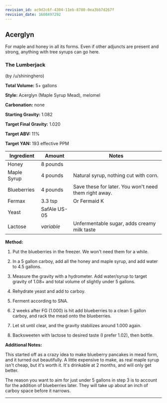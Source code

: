 ```yaml
---
revision_id: ac9d2c6f-4304-11eb-8780-0ea3bb7d267f
revision_date: 1608497292
---
```


## Acerglyn

For maple and honey in all its forms. Even if other adjuncts are present and strong, anything with tree syrups can go here.

### The Lumberjack

(by /u/shininghero)

**Total Volume:** 5+ gallons

**Style:** Acerglyn (Maple Syrup Mead), melomel

**Carbonation:** none

**Starting Gravity:** 1.082

**Target Final Gravity:** 1.020

**Target ABV:** 11%

**Target YAN:** 193 effective PPM

Ingredient | Amount | Notes
----------|------|-----
Honey | 8 pounds
Maple Syrup | 4 pounds | Natural syrup, nothing cut with corn. 
Blueberries | 4 pounds | Save these for later.  You won't need them right away.
Fermax | 3.3 tsp | Or Fermaid K
Yeast | SafAle US-05
Lactose| *variable* | Unfermentable sugar, adds creamy milk taste

**Method:**

1. Put the blueberries in the freezer.  We won't need them for a while.

2. In a 5 gallon carboy, add all the honey and maple syrup, and add water to 4.5 gallons.

3. Measure the gravity with a hydrometer.  Add water/syrup to target gravity of 1.08+ and total volume of slightly under 5 gallons.

4. Rehydrate yeast and add to carboy.

5. Ferment according to SNA.

5. 2 weeks after FG (1.000) is hit add blueberries to a clean 5 gallon carboy, and rack the mead onto the blueberries.

7. Let sit until clear, and the gravity stabilizes around 1.000 again.

8. Backsweeten with lactose to desired taste (I prefer 1.02), then bottle.

**Additional Notes:**

This started off as a crazy idea to make blueberry pancakes in mead form, and it turned out beautifully.  A little expensive to make, as real maple syrup isn't cheap, but it's worth it.  It's drinkable at 2 months, and will only get better.

The reason you want to aim for just under 5 gallons in step 3 is to account for the addition of blueberries later.  They will take up about an inch of carboy space before it narrows.
***